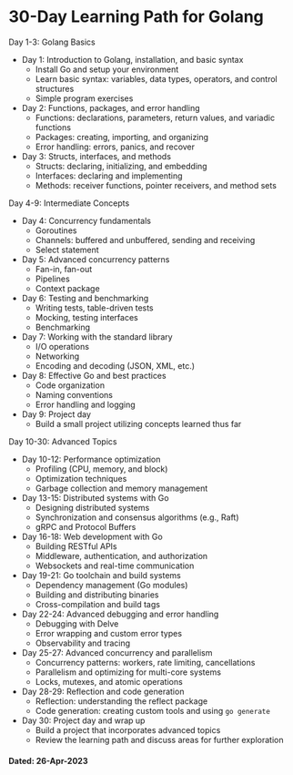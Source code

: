 # 30-Day Learning Path for Golang

Day 1-3: Golang Basics
- Day 1: Introduction to Golang, installation, and basic syntax
    - Install Go and setup your environment
    - Learn basic syntax: variables, data types, operators, and control structures
    - Simple program exercises
- Day 2: Functions, packages, and error handling
    - Functions: declarations, parameters, return values, and variadic functions
    - Packages: creating, importing, and organizing
    - Error handling: errors, panics, and recover
- Day 3: Structs, interfaces, and methods
    - Structs: declaring, initializing, and embedding
    - Interfaces: declaring and implementing
    - Methods: receiver functions, pointer receivers, and method sets

Day 4-9: Intermediate Concepts
- Day 4: Concurrency fundamentals
    - Goroutines
    - Channels: buffered and unbuffered, sending and receiving
    - Select statement
- Day 5: Advanced concurrency patterns
    - Fan-in, fan-out
    - Pipelines
    - Context package
- Day 6: Testing and benchmarking
    - Writing tests, table-driven tests
    - Mocking, testing interfaces
    - Benchmarking
- Day 7: Working with the standard library
    - I/O operations
    - Networking
    - Encoding and decoding (JSON, XML, etc.)
- Day 8: Effective Go and best practices
    - Code organization
    - Naming conventions
    - Error handling and logging
- Day 9: Project day
    - Build a small project utilizing concepts learned thus far

Day 10-30: Advanced Topics
- Day 10-12: Performance optimization
    - Profiling (CPU, memory, and block)
    - Optimization techniques
    - Garbage collection and memory management
- Day 13-15: Distributed systems with Go
    - Designing distributed systems
    - Synchronization and consensus algorithms (e.g., Raft)
    - gRPC and Protocol Buffers
- Day 16-18: Web development with Go
    - Building RESTful APIs
    - Middleware, authentication, and authorization
    - Websockets and real-time communication
- Day 19-21: Go toolchain and build systems
    - Dependency management (Go modules)
    - Building and distributing binaries
    - Cross-compilation and build tags
- Day 22-24: Advanced debugging and error handling
    - Debugging with Delve
    - Error wrapping and custom error types
    - Observability and tracing
- Day 25-27: Advanced concurrency and parallelism
    - Concurrency patterns: workers, rate limiting, cancellations
    - Parallelism and optimizing for multi-core systems
    - Locks, mutexes, and atomic operations
- Day 28-29: Reflection and code generation
    - Reflection: understanding the reflect package
    - Code generation: creating custom tools and using `go generate`
- Day 30: Project day and wrap up
    - Build a project that incorporates advanced topics
    - Review the learning path and discuss areas for further exploration

#### Dated: 26-Apr-2023